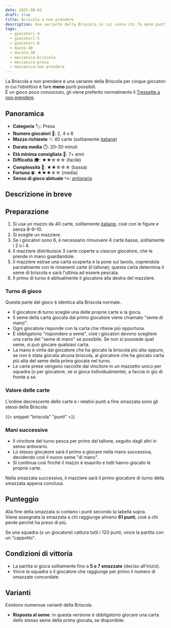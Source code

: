 ```yaml
---
date: 2025-08-01
draft: true
title: Briscola a non prendere
description: Una variante della Briscola in cui vince chi fa meno punti, cioè prende di meno.
tags:
  - giocatori-4
  - giocatori-5
  - giocatori-6
  - mazzo-40
  - durata-30
  - meccanica-briscola
  - meccanica-presa
  - meccanica-non-prendere
---
```


La Briscola a non prendere è una variante della Briscola per cinque giocatori in cui l’obiettivo è fare **meno** punti possibili.  
È un gioco poco conosciuto, gli viene preferito normalmente il [Tressette a non prendere](/giochi/tressette-non-prendere/).

## Panoramica

- **Categoria** 🏷️: Presa
- **Numero giocatori** 👥: 2, 4 o 6
- **Mazzo richiesto** 🃏: 40 carte (solitamente [italiane](/info/dizionario/#italiane))
- **Durata media** ⏱️: 20–30 minuti  
- **Età minima consigliata** 🎂: 7+ anni  
- **Difficoltà** 🎓: ★★☆☆☆ (facile)  
- **Complessità** 🧠: ★★☆☆☆ (bassa)  
- **Fortuna** 🍀: ★★★☆☆ (media)  
- **Senso di gioco abituale** ↪️: [antiorario](/info/dizionario#antiorario)

## Descrizione in breve


## Preparazione
1. Si usa un mazzo da 40 carte, solitamente [italiane](/info/dizionario/#italiane), cioè con le figure e senza 8–9–10.
1. Si sceglie un mazziere.
1. Se i giocatori sono 6, è necessario rimuovere 4 carte basse, solitamente i 2 o i 4.
1. Il mazziere distribuisce 3 carte coperte a ciascun giocatore, che le prende in mano guardandole.
1. Il mazziere estrae una carta scoperta e la pone sul tavolo, coprendola parzialmente con le rimanenti carte (il tallone); questa carta determina il seme di briscola e sarà l'ultima ad essere pescata.
1. Il primo di turno è abitualmente il giocatore alla destra del mazziere.

### Turno di gioco

Questa parte del gioco è identica alla Briscola normale.

- Il giocatore di turno sceglie una delle proprie carte e la gioca.
- Il seme della carta giocata dal primo giocatore viene chiamato "seme di mano".
- Ogni giocatore risponde con la carta che ritiene più opportuna.  
- È obbligatorio "rispondere a seme", cioè i giocatori devono scegliere una carta del "seme di mano" se possibile. Se non si possiede quel seme, si può giocare qualsiasi carta.
- La mano è vinta dal giocatore che ha giocato la briscola più alta oppure, se non è stata giocata alcuna briscola, al giocatore che ha giocato carta più alta del seme della prima giocata nel turno.
- Le carte prese vengono raccolte dal vincitore in un mazzetto unico per squadra (o per giocatore, se si gioca individualmente), a faccia in giù di fronte a sè.

### Valore delle carte

L'ordine decrescente delle carte e i relativi punti a fine smazzata sono gli stessi della Briscola:

{{< snippet "briscola" "punti" >}}

### Mani successive
- Il vincitore del turno pesca per primo dal tallone, seguito dagli altri in senso antiorario.
- Lo stesso giocatore sarà il primo a giocare nella mano successiva, decidendo così il nuovo seme "di mano".
- Si continua così finché il mazzo è esaurito e tutti hanno giocato le proprie carte.

Nella smazzata successiva, il mazziere sarà il primo giocatore di turno della smazzata appena conclusa.

## Punteggio

Alla fine della smazzata si contano i punti secondo la tabella sopra.  
Viene assegnata la smazzata a chi raggiunge almeno **61 punti**, cioè a chi perde perché ha preso di più.

Se una squadra (o un giocatore) cattura tutti i 120 punti, vince la partita con un "cappotto".

## Condizioni di vittoria
- La partita si gioca solitamente fino a **5 o 7 smazzate** (deciso all’inizio).
- Vince la squadra o il giocatore che raggiunge per primo il numero di smazzate concordate.

## Varianti

Esistono numerose varianti della Briscola.

- **Risposta al seme**: in questa versione è obbligatorio giocare una carta dello stesso seme della prima giocata, se disponibile.
